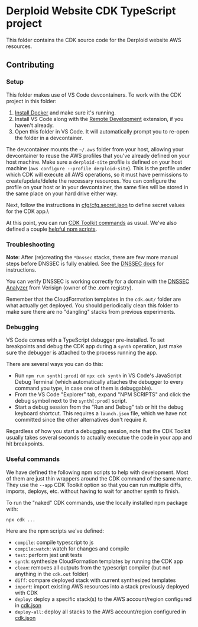 # Derploid Website CDK TypeScript project

This folder contains the CDK source code for the Derploid website AWS resources.

## Contributing

### Setup

This folder makes use of VS Code devcontainers. To work with the CDK project in this folder:

1. [Install Docker](https://docs.docker.com/get-docker/) and make sure it's running.
2. Install VS Code along with the [Remote Development](https://marketplace.visualstudio.com/items?itemName=ms-vscode-remote.vscode-remote-extensionpack) extension, if you haven't already.
3. Open this folder in VS Code. It will automatically prompt you to re-open the folder in a devcontainer.

The devcontainer mounts the `~/.aws` folder from your host, allowing your devcontainer to reuse the AWS profiles that you've already defined on your host machine.
Make sure a `derploid-site` profile is defined on your host machine (`aws configure --profile derploid-site`).
This is the profile under which CDK will execute all AWS operations, so it must have permissions to create/update/delete the necessary resources.
You can configure the profile on your host or in your devcontainer, the same files will be stored in the same place on your hard drive either way.

Next, follow the instructions in [cfg/cfg.secret.json](cfg/cfg.secret.json) to define secret values for the CDK app.\

At this point, you can run [CDK Toolkit commands](https://docs.aws.amazon.com/cdk/v2/guide/cli.html#cli-ref) as usual.
We've also defined a couple [helpful npm scripts](#useful-commands).

### Troubleshooting

**Note**: After (re)creating the `*Dnssec` stacks, there are few more manual steps before DNSSEC is fully enabled.
See the [DNSSEC docs](https://docs.aws.amazon.com/Route53/latest/DeveloperGuide/dns-configuring-dnssec-enable-signing.html) for instructions.

You can verify DNSSEC is working correctly for a domain with the [DNSSEC Analyzer](https://dnssec-analyzer.verisignlabs.com/) from Verisign (owner of the .com registry).

Remember that the CloudFormation templates in the `cdk.out/` folder are what actually get deployed.
You should periodically clean this folder to make sure there are no "dangling" stacks from previous experiments.

### Debugging

VS Code comes with a TypeScript debugger pre-installed.
To set breakpoints and debug the CDK app during a `synth` operation, just make sure the debugger is attached to the process running the app.

There are several ways you can do this:

- Run `npm run synth[:prod]` or `npx cdk synth` in VS Code's JavaScript Debug Terminal (which automatically attaches the debugger to every command you type, in case one of them is debuggable).
- From the VS Code "Explorer" tab, expand "NPM SCRIPTS" and click the debug symbol next to the `synth[:prod]` script.
- Start a debug session from the "Run and Debug" tab or hit the debug keyboard shortcut.
    This requires a `launch.json` file, which we have not committed since the other alternatives don't require it.

Regardless of how you start a debugging session, note that the CDK Toolkit usually takes several seconds to actually executue the code in your app and hit breakpoints.

### Useful commands

We have defined the following npm scripts to help with development.
Most of them are just thin wrappers around the CDK command of the same name.
They use the `--app` CDK Toolkit option so that you can run multiple diffs, imports, deploys, etc. without having to wait for another synth to finish.

To run the "naked" CDK commands, use the locally installed npm package with:

```sh
npx cdk ...
```

Here are the npm scripts we've defined:

* `compile`: compile typescript to js
* `compile:watch`: watch for changes and compile
* `test`: perform jest unit tests
* `synth`: synthesize CloudFormation templates by running the CDK app
* `clean`: removes all outputs from the typescript compiler (but not anything in the `cdk.out` folder)
* `diff`: compare deployed stack with current synthesized templates
* `import`: import existing AWS resources into a stack previously deployed with CDK
* `deploy`: deploy a specific stack(s) to the AWS account/region configured in [cdk.json](cdk.json)
* `deploy-all`: deploy all stacks to the AWS account/region configured in [cdk.json](cdk.json)
